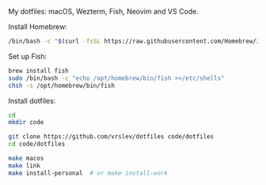 My dotfiles: macOS, Wezterm, Fish, Neovim and VS Code.

Install Homebrew:

```sh
/bin/bash -c "$(curl -fsSL https://raw.githubusercontent.com/Homebrew/install/HEAD/install.sh)"
```

Set up Fish:

```sh
brew install fish
sudo /bin/bash -c "echo /opt/homebrew/bin/fish >>/etc/shells"
chsh -s /opt/homebrew/bin/fish
```

Install dotfiles:

```sh
cd
mkdir code

git clone https://github.com/vrslev/dotfiles code/dotfiles
cd code/dotfiles

make macos
make link
make install-personal  # or make install-work
```

